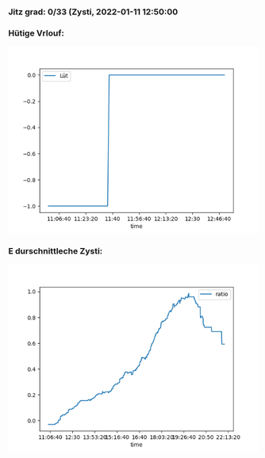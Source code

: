### Jitz grad: 0/33 (Zysti, 2022-01-11 12:50:00

### Hütige Vrlouf:
![Graph](Today.png)

### E durschnittleche Zysti:
![Graph](Zysti.png)